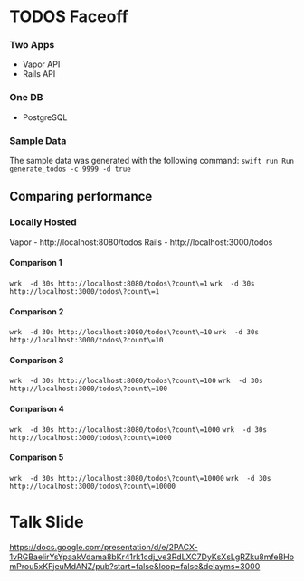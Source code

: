 # TODOS Faceoff

### Two Apps

* Vapor API
* Rails API

### One DB

* PostgreSQL

### Sample Data

The sample data was generated with the following command:
`swift run Run generate_todos -c 9999 -d true`

## Comparing performance

### Locally Hosted
Vapor - http://localhost:8080/todos
Rails - http://localhost:3000/todos


#### Comparison 1
`wrk  -d 30s http://localhost:8080/todos\?count\=1`
`wrk  -d 30s http://localhost:3000/todos\?count\=1`

#### Comparison 2
`wrk  -d 30s http://localhost:8080/todos\?count\=10`
`wrk  -d 30s http://localhost:3000/todos\?count\=10`

#### Comparison 3
`wrk  -d 30s http://localhost:8080/todos\?count\=100`
`wrk  -d 30s http://localhost:3000/todos\?count\=100`

#### Comparison 4
`wrk  -d 30s http://localhost:8080/todos\?count\=1000`
`wrk  -d 30s http://localhost:3000/todos\?count\=1000`

#### Comparison 5
`wrk  -d 30s http://localhost:8080/todos\?count\=10000`
`wrk  -d 30s http://localhost:3000/todos\?count\=10000`

# Talk Slide
https://docs.google.com/presentation/d/e/2PACX-1vRGBaelirYsYpaakVdama8bKr41rk1cdj_ve3RdLXC7DyKsXsLgRZku8mfeBHomProu5xKFjeuMdANZ/pub?start=false&loop=false&delayms=3000
